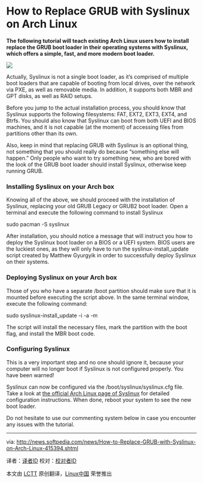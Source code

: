 How to Replace GRUB with Syslinux on Arch Linux
================================================================================
**The following tutorial will teach existing Arch Linux users how to install replace the GRUB boot loader in their operating systems with Syslinux, which offers a simple, fast, and more modern boot loader.**

![](http://i1-news.softpedia-static.com/images/news2/How-to-Replace-GRUB-with-Syslinux-on-Arch-Linux-415394-2.jpg)

Actually, Syslinux is not a single boot loader, as it’s comprised of multiple boot loaders that are capable of booting from local drives, over the network via PXE, as well as removable media. In addition, it supports both MBR and GPT disks, as well as RAID setups.

Before you jump to the actual installation process, you should know that Syslinux supports the following filesystems: FAT, EXT2, EXT3, EXT4, and Btrfs. You should also know that Syslinux can boot from both UEFI and BIOS machines, and it is not capable (at the moment) of accessing files from partitions other than its own.

Also, keep in mind that replacing GRUB with Syslinux is an optional thing, not something that you should really do because “something else will happen.” Only people who want to try something new, who are bored with the look of the GRUB boot loader should install Syslinux, otherwise keep running GRUB.

### Installing Syslinux on your Arch box ###

Knowing all of the above, we should proceed with the installation of Syslinux, replacing your old GRUB Legacy or GRUB2 boot loader. Open a terminal and execute the following command to install Syslinux

sudo pacman -S syslinux

After installation, you should notice a message that will instruct you how to deploy the Syslinux boot loader on a BIOS or a UEFI system. BIOS users are the luckiest ones, as they will only have to run the syslinux-install_update script created by Matthew Gyurgyik in order to successfully deploy Syslinux on their systems.

### Deploying Syslinux on your Arch box ###

Those of you who have a separate /boot partition should make sure that it is mounted before executing the script above. In the same terminal window, execute the following command:

sudo syslinux-install_update -i -a -m

The script will install the necessary files, mark the partition with the boot flag, and install the MBR boot code.

### Configuring Syslinux ###

This is a very important step and no one should ignore it, because your computer will no longer boot if Syslinux is not configured properly. You have been warned!

Syslinux can now be configured via the /boot/syslinux/syslinux.cfg file. Take a look at [the official Arch Linux page of Syslinux][1] for detailed configuration instructions. When done, reboot your system to see the new boot loader.

Do not hesitate to use our commenting system below in case you encounter any issues with the tutorial.

--------------------------------------------------------------------------------

via: http://news.softpedia.com/news/How-to-Replace-GRUB-with-Syslinux-on-Arch-Linux-415394.shtml

译者：[译者ID](https://github.com/译者ID) 校对：[校对者ID](https://github.com/校对者ID)

本文由 [LCTT](https://github.com/LCTT/TranslateProject) 原创翻译，[Linux中国](http://linux.cn/) 荣誉推出

[1]:https://wiki.archlinux.org/index.php/syslinux#Configuration